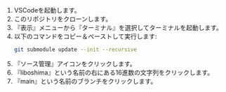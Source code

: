 1. VSCodeを起動します。
2. このリポジトリをクローンします。
3. 『表示』メニューから『ターミナル』を選択してターミナルを起動します。
4. 以下のコマンドをコピー＆ペーストして実行します:
    ```sh
    git submodule update --init --recursive
    ```
5. 『ソース管理』アイコンをクリックします。
6. 『liboshima』という名前の右にある16進数の文字列をクリックします。
7. 『main』という名前のブランチをクリックします。